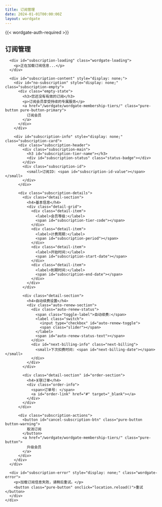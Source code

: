 ```yaml
---
title: 订阅管理
date: 2024-01-01T00:00:00Z
layout: wordgate
---
```


{{< wordgate-auth-required >}}

<div id="subscription-manage">
  <div class="pure-g">
    <div class="pure-u-1">
      <h2>订阅管理</h2>
      
      <div id="subscription-loading" class="wordgate-loading">
        <p>正在加载订阅信息...</p>
      </div>

      <div id="subscription-content" style="display: none;">
        <div id="no-subscription" style="display: none;" class="subscription-empty">
          <div class="empty-state">
            <h3>您还没有有效的订阅</h3>
            <p>订阅会员享受持续的专属服务</p>
            <a href="/wordgate/wordgate-membership-tiers/" class="pure-button pure-button-primary">
              订阅会员
            </a>
          </div>
        </div>

        <div id="subscription-info" style="display: none;" class="subscription-card">
          <div class="subscription-header">
            <div class="subscription-main">
              <h3 id="subscription-tier-name"></h3>
              <div id="subscription-status" class="status-badge"></div>
            </div>
            <div class="subscription-id">
              <small>订阅ID: <span id="subscription-id-value"></span></small>
            </div>
          </div>
          
          <div class="subscription-details">
            <div class="detail-section">
              <h4>基本信息</h4>
              <div class="detail-grid">
                <div class="detail-item">
                  <label>会员等级:</label>
                  <span id="subscription-tier-code"></span>
                </div>
                <div class="detail-item">
                  <label>计费周期:</label>
                  <span id="subscription-period"></span>
                </div>
                <div class="detail-item">
                  <label>开始时间:</label>
                  <span id="subscription-start-date"></span>
                </div>
                <div class="detail-item">
                  <label>到期时间:</label>
                  <span id="subscription-end-date"></span>
                </div>
              </div>
            </div>

            <div class="detail-section">
              <h4>自动续费设置</h4>
              <div class="auto-renew-section">
                <div class="auto-renew-status">
                  <span class="toggle-label">自动续费:</span>
                  <label class="switch">
                    <input type="checkbox" id="auto-renew-toggle">
                    <span class="slider"></span>
                  </label>
                  <span id="auto-renew-status-text"></span>
                </div>
                <div id="next-billing-info" class="next-billing">
                  <small>下次扣费时间: <span id="next-billing-date"></span></small>
                </div>
              </div>
            </div>

            <div class="detail-section" id="order-section">
              <h4>关联订单</h4>
              <div class="order-info">
                <span>订单号: </span>
                <a id="order-link" href="#" target="_blank"></a>
              </div>
            </div>
          </div>

          <div class="subscription-actions">
            <button id="cancel-subscription-btn" class="pure-button button-warning">
              取消订阅
            </button>
            <a href="/wordgate/wordgate-membership-tiers/" class="pure-button">
              升级会员
            </a>
          </div>
        </div>
      </div>

      <div id="subscription-error" style="display: none;" class="wordgate-error">
        <p>加载订阅信息失败，请稍后重试。</p>
        <button class="pure-button" onclick="location.reload()">重试</button>
      </div>
    </div>
  </div>
</div>

<!-- 取消订阅确认模态框 -->
<div id="cancel-modal" class="modal" style="display: none;">
  <div class="modal-content">
    <div class="modal-header">
      <h3>确认取消订阅</h3>
      <span class="modal-close">&times;</span>
    </div>
    <div class="modal-body">
      <p>取消订阅后，您的会员权益将在当前计费周期结束后失效。</p>
      <p><strong>您确定要取消订阅吗？</strong></p>
    </div>
    <div class="modal-footer">
      <button id="confirm-cancel-btn" class="pure-button pure-button-primary button-warning">
        确认取消
      </button>
      <button class="pure-button modal-close-btn">
        取消
      </button>
    </div>
  </div>
</div>

<script>
document.addEventListener('alpine:init', () => {
  Alpine.data('subscriptionManage', () => ({
    loading: true,
    error: false,
    subscription: null,

    async init() {
      await this.loadSubscription();
      this.bindEvents();
    },

    async loadSubscription() {
      try {
        const response = await wg.api.get('/api/membership/subscription');
        if (response.code === 0) {
          this.subscription = response.data;
          this.loading = false;
          this.renderSubscription();
        } else {
          throw new Error(response.message);
        }
      } catch (error) {
        console.error('加载订阅信息失败:', error);
        this.error = true;
        this.loading = false;
        this.showError();
      }
    },

    renderSubscription() {
      const loadingEl = document.getElementById('subscription-loading');
      const contentEl = document.getElementById('subscription-content');
      
      loadingEl.style.display = 'none';
      contentEl.style.display = 'block';

      if (!this.subscription) {
        document.getElementById('no-subscription').style.display = 'block';
        return;
      }

      // 显示订阅信息
      document.getElementById('subscription-info').style.display = 'block';
      document.getElementById('subscription-tier-name').textContent = this.subscription.tier_name;
      document.getElementById('subscription-tier-code').textContent = this.subscription.tier_code;
      document.getElementById('subscription-period').textContent = this.getPeriodText(this.subscription.period_type);
      document.getElementById('subscription-start-date').textContent = this.formatDate(this.subscription.start_date);
      document.getElementById('subscription-end-date').textContent = this.formatDate(this.subscription.end_date);
      
      if (this.subscription.subscription_id) {
        document.getElementById('subscription-id-value').textContent = this.subscription.subscription_id;
      }

      // 设置状态
      const statusEl = document.getElementById('subscription-status');
      const statusText = this.getStatusText(this.subscription.status);
      const statusClass = this.getStatusClass(this.subscription.status);
      statusEl.textContent = statusText;
      statusEl.className = `status-badge ${statusClass}`;

      // 设置自动续费状态
      const autoRenewToggle = document.getElementById('auto-renew-toggle');
      const autoRenewText = document.getElementById('auto-renew-status-text');
      autoRenewToggle.checked = this.subscription.auto_renew;
      autoRenewText.textContent = this.subscription.auto_renew ? '已开启' : '已关闭';

      // 显示下次扣费时间
      const nextBillingInfo = document.getElementById('next-billing-info');
      const nextBillingDate = document.getElementById('next-billing-date');
      if (this.subscription.next_billing_date && this.subscription.auto_renew) {
        nextBillingDate.textContent = this.formatDate(this.subscription.next_billing_date);
        nextBillingInfo.style.display = 'block';
      } else {
        nextBillingInfo.style.display = 'none';
      }

      // 设置订单链接
      if (this.subscription.order_no) {
        const orderLink = document.getElementById('order-link');
        orderLink.textContent = this.subscription.order_no;
        orderLink.href = `/wordgate/wordgate-orders/?order_no=${this.subscription.order_no}`;
      } else {
        document.getElementById('order-section').style.display = 'none';
      }
    },

    bindEvents() {
      // 自动续费切换
      document.getElementById('auto-renew-toggle').addEventListener('change', (e) => {
        this.updateAutoRenew(e.target.checked);
      });

      // 取消订阅
      document.getElementById('cancel-subscription-btn').addEventListener('click', () => {
        this.showCancelModal();
      });

      // 模态框事件
      const modal = document.getElementById('cancel-modal');
      const closeElements = modal.querySelectorAll('.modal-close, .modal-close-btn');
      closeElements.forEach(el => {
        el.addEventListener('click', () => this.hideCancelModal());
      });

      document.getElementById('confirm-cancel-btn').addEventListener('click', () => {
        this.cancelSubscription();
      });

      // 点击模态框外部关闭
      modal.addEventListener('click', (e) => {
        if (e.target === modal) {
          this.hideCancelModal();
        }
      });
    },

    async updateAutoRenew(autoRenew) {
      try {
        const response = await wg.api.put('/api/membership/subscription/auto-renew', {
          auto_renew: autoRenew
        });

        if (response.code === 0) {
          const autoRenewText = document.getElementById('auto-renew-status-text');
          autoRenewText.textContent = autoRenew ? '已开启' : '已关闭';
          
          const nextBillingInfo = document.getElementById('next-billing-info');
          if (autoRenew && this.subscription.next_billing_date) {
            nextBillingInfo.style.display = 'block';
          } else {
            nextBillingInfo.style.display = 'none';
          }

          alert(response.data.message || '设置已更新');
        } else {
          throw new Error(response.message);
        }
      } catch (error) {
        console.error('更新自动续费设置失败:', error);
        alert('更新设置失败，请稍后重试');
        // 恢复开关状态
        document.getElementById('auto-renew-toggle').checked = !autoRenew;
      }
    },

    showCancelModal() {
      document.getElementById('cancel-modal').style.display = 'block';
    },

    hideCancelModal() {
      document.getElementById('cancel-modal').style.display = 'none';
    },

    async cancelSubscription() {
      try {
        const response = await wg.api.post('/api/membership/subscription/cancel');
        
        if (response.code === 0) {
          alert(response.data.message || '订阅已取消');
          this.hideCancelModal();
          // 重新加载页面数据
          await this.loadSubscription();
        } else {
          throw new Error(response.message);
        }
      } catch (error) {
        console.error('取消订阅失败:', error);
        alert('取消订阅失败，请稍后重试');
      }
    },

    showError() {
      document.getElementById('subscription-loading').style.display = 'none';
      document.getElementById('subscription-error').style.display = 'block';
    },

    formatDate(dateStr) {
      return new Date(dateStr).toLocaleDateString('zh-CN', {
        year: 'numeric',
        month: '2-digit',
        day: '2-digit',
        hour: '2-digit',
        minute: '2-digit'
      });
    },

    getPeriodText(periodType) {
      switch (periodType) {
        case 'monthly': return '按月';
        case 'quarterly': return '按季';
        case 'yearly': return '按年';
        default: return periodType;
      }
    },

    getStatusText(status) {
      switch (status) {
        case 'active': return '有效';
        case 'expired': return '已过期';
        case 'cancelled': return '已取消';
        case 'pending': return '待生效';
        default: return status;
      }
    },

    getStatusClass(status) {
      switch (status) {
        case 'active': return 'status-active';
        case 'expired': return 'status-expired';
        case 'cancelled': return 'status-cancelled';
        case 'pending': return 'status-pending';
        default: return '';
      }
    }
  }))
});

// 使用Alpine.js
document.addEventListener('DOMContentLoaded', function() {
  const app = document.getElementById('subscription-manage');
  app.setAttribute('x-data', 'subscriptionManage()');
  app.setAttribute('x-init', 'init()');
});
</script>

<style>
.subscription-card {
  background: white;
  border: 1px solid #e0e0e0;
  border-radius: 8px;
  padding: 24px;
  margin-top: 20px;
}

.subscription-header {
  display: flex;
  justify-content: space-between;
  align-items: flex-start;
  margin-bottom: 20px;
  padding-bottom: 16px;
  border-bottom: 1px solid #f0f0f0;
}

.subscription-main h3 {
  margin: 0 0 8px 0;
  color: #333;
  font-size: 20px;
}

.subscription-id {
  color: #999;
  font-size: 12px;
}

.status-badge {
  padding: 4px 12px;
  border-radius: 16px;
  font-size: 12px;
  font-weight: 500;
}

.status-active {
  background: #d4edda;
  color: #155724;
}

.status-expired {
  background: #f8d7da;
  color: #721c24;
}

.status-cancelled {
  background: #d1ecf1;
  color: #0c5460;
}

.status-pending {
  background: #fff3cd;
  color: #856404;
}

.subscription-details {
  margin-bottom: 24px;
}

.detail-section {
  margin-bottom: 24px;
}

.detail-section h4 {
  margin: 0 0 12px 0;
  color: #333;
  font-size: 16px;
  border-bottom: 1px solid #f0f0f0;
  padding-bottom: 8px;
}

.detail-grid {
  display: grid;
  gap: 12px;
  grid-template-columns: repeat(auto-fit, minmax(200px, 1fr));
}

.detail-item {
  display: flex;
  justify-content: space-between;
  align-items: center;
  padding: 8px 0;
}

.detail-item label {
  font-weight: 500;
  color: #666;
  min-width: 80px;
}

.detail-item span {
  color: #333;
  text-align: right;
}

.auto-renew-section {
  display: flex;
  flex-direction: column;
  gap: 8px;
}

.auto-renew-status {
  display: flex;
  align-items: center;
  gap: 12px;
}

.toggle-label {
  font-weight: 500;
  color: #666;
}

.switch {
  position: relative;
  display: inline-block;
  width: 50px;
  height: 24px;
}

.switch input {
  opacity: 0;
  width: 0;
  height: 0;
}

.slider {
  position: absolute;
  cursor: pointer;
  top: 0;
  left: 0;
  right: 0;
  bottom: 0;
  background-color: #ccc;
  transition: .4s;
  border-radius: 24px;
}

.slider:before {
  position: absolute;
  content: "";
  height: 18px;
  width: 18px;
  left: 3px;
  bottom: 3px;
  background-color: white;
  transition: .4s;
  border-radius: 50%;
}

input:checked + .slider {
  background-color: #0078e7;
}

input:checked + .slider:before {
  transform: translateX(26px);
}

.next-billing {
  color: #666;
  font-size: 14px;
  margin-left: 62px;
}

.order-info {
  display: flex;
  align-items: center;
  gap: 8px;
}

.order-info a {
  color: #0078e7;
  text-decoration: none;
}

.order-info a:hover {
  text-decoration: underline;
}

.subscription-actions {
  display: flex;
  gap: 12px;
  padding-top: 16px;
  border-top: 1px solid #f0f0f0;
}

.button-warning {
  background-color: #dc3545;
  color: white;
}

.button-warning:hover {
  background-color: #c82333;
}

.subscription-empty {
  text-align: center;
  padding: 60px 20px;
}

.empty-state h3 {
  margin: 0 0 12px 0;
  color: #666;
}

.empty-state p {
  color: #999;
  margin: 0 0 24px 0;
}

.wordgate-loading, .wordgate-error {
  text-align: center;
  padding: 40px 20px;
  color: #666;
}

.wordgate-error {
  color: #e74c3c;
}

/* 模态框样式 */
.modal {
  position: fixed;
  z-index: 1000;
  left: 0;
  top: 0;
  width: 100%;
  height: 100%;
  background-color: rgba(0,0,0,0.5);
  display: flex;
  align-items: center;
  justify-content: center;
}

.modal-content {
  background-color: white;
  border-radius: 8px;
  width: 90%;
  max-width: 500px;
  max-height: 90%;
  overflow-y: auto;
}

.modal-header {
  display: flex;
  justify-content: space-between;
  align-items: center;
  padding: 16px 20px;
  border-bottom: 1px solid #e0e0e0;
}

.modal-header h3 {
  margin: 0;
  color: #333;
}

.modal-close {
  color: #999;
  font-size: 24px;
  font-weight: bold;
  cursor: pointer;
  line-height: 1;
}

.modal-close:hover {
  color: #333;
}

.modal-body {
  padding: 20px;
}

.modal-footer {
  padding: 16px 20px;
  border-top: 1px solid #e0e0e0;
  display: flex;
  justify-content: flex-end;
  gap: 8px;
}

@media screen and (max-width: 600px) {
  .subscription-header {
    flex-direction: column;
    gap: 8px;
    align-items: stretch;
  }
  
  .detail-grid {
    grid-template-columns: 1fr;
  }
  
  .detail-item {
    flex-direction: column;
    align-items: flex-start;
    gap: 4px;
  }
  
  .detail-item span {
    text-align: left;
  }

  .subscription-actions {
    flex-direction: column;
  }

  .auto-renew-status {
    flex-wrap: wrap;
    gap: 8px;
  }

  .next-billing {
    margin-left: 0;
  }
}
</style>